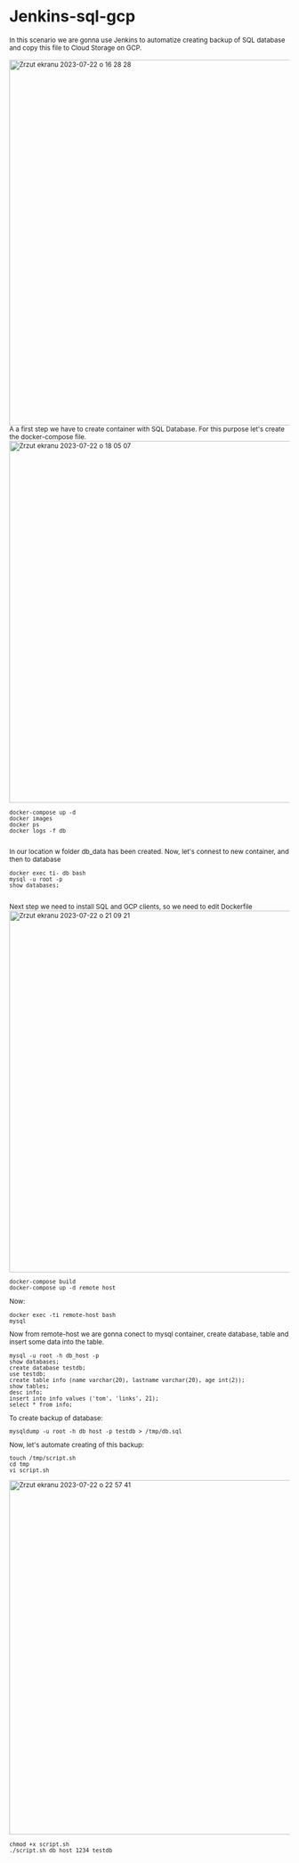 # Jenkins-sql-gcp

<sub> 
In this scenario we are gonna use Jenkins to automatize creating backup of SQL database and copy this file to Cloud Storage on GCP.

</br>
</br>

<img width="657" alt="Zrzut ekranu 2023-07-22 o 16 28 28" src="https://github.com/eda6767/Jenkins-sql-gcp/assets/102791467/2afbd02d-1010-4330-8976-774b8da3d10c">

</br>
A a first step we have to create container with SQL Database. For this purpose let's create the docker-compose file.
</br>


<img width="650" alt="Zrzut ekranu 2023-07-22 o 18 05 07" src="https://github.com/eda6767/Jenkins-sql-gcp/assets/102791467/416959c1-87ff-47d5-ab9c-8c7f67b1689d">

```
docker-compose up -d
docker images
docker ps
docker logs -f db
```

</br>
In our location w folder db_data has been created. Now, let's connest to new container, and then to database

```
docker exec ti- db bash
mysql -u root -p
show databases;
```

</br>
Next step we need to install SQL and GCP clients, so we need to edit Dockerfile
  
</br>

<img width="650" alt="Zrzut ekranu 2023-07-22 o 21 09 21" src="https://github.com/eda6767/Jenkins-sql-gcp/assets/102791467/e298ca17-efc9-4031-86ec-04928d437902">


</br>

```
docker-compose build
docker-compose up -d remote_host 
```

Now:

```
docker exec -ti remote-host bash
mysql
```

Now from remote-host we are gonna conect to mysql container, create database, table and insert some data into the table.

```
mysql -u root -h db_host -p
show databases;
create database testdb;
use testdb;
create table info (name varchar(20), lastname varchar(20), age int(2));
show tables;
desc info;
insert into info values ('tom', 'links', 21);
select * from info;
```

To create backup of database:

```
mysqldump -u root -h db_host -p testdb > /tmp/db.sql
```

Now, let's automate creating of this backup:

```
touch /tmp/script.sh
cd tmp
vi script.sh
```
<img width="637" alt="Zrzut ekranu 2023-07-22 o 22 57 41" src="https://github.com/eda6767/Jenkins-sql-gcp/assets/102791467/181c0fe2-2410-4636-8aa7-01ad6b4a05c1">


```
chmod +x script.sh
./script.sh db_host 1234 testdb
```
